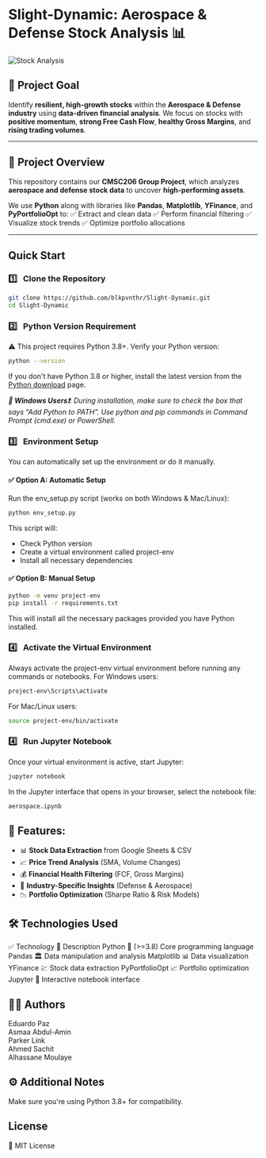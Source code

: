 <h1>Slight-Dynamic: Aerospace & Defense Stock Analysis 📊</h1>

![Stock Analysis](image/stock.gif)

## 🚀 Project Goal
Identify **resilient, high-growth stocks** within the **Aerospace & Defense industry** using **data-driven financial analysis**.
We focus on stocks with **positive momentum**, **strong Free Cash Flow**, **healthy Gross Margins**, and **rising trading volumes**.

---

## 📂 Project Overview
This repository contains our **CMSC206 Group Project**, which analyzes **aerospace and defense stock data** to uncover **high-performing assets**.

We use **Python** along with libraries like **Pandas**, **Matplotlib**, **YFinance**, and **PyPortfolioOpt** to:
✅ Extract and clean data
✅ Perform financial filtering
✅ Visualize stock trends
✅ Optimize portfolio allocations

---

## Quick Start

### 1️⃣  &nbsp; Clone the Repository
```bash
git clone https://github.com/blkpvnthr/Slight-Dynamic.git
cd Slight-Dynamic
```

### 2️⃣  &nbsp; Python Version Requirement
⚠️ This project requires Python 3.8+. Verify your Python version:
```bash
python --version
```
If you don't have Python 3.8 or higher, install the latest version from the <a href="https://www.python.org/downloads/">Python download</a> page.

<em><b>📝 Windows Users❗</b>:
During installation, make sure to check the box that says “Add Python to PATH”.
Use python and pip commands in Command Prompt (cmd.exe) or PowerShell.</em>

### 3️⃣ &nbsp;  Environment Setup
You can automatically set up the environment or do it manually.

#### ✅ Option A: Automatic Setup
Run the env_setup.py script (works on both Windows & Mac/Linux):
```bash
python env_setup.py
```
This script will:
- Check Python version
- Create a virtual environment called project-env
- Install all necessary dependencies

#### ✅ Option B: Manual Setup
```bash
python -m venv project-env
pip install -r requirements.txt
```
This will install all the necessary packages provided you have Python installed.

### 4️⃣ &nbsp; Activate the Virtual Environment
Always activate the project-env virtual environment before running any commands or notebooks.
For Windows users:
```bash
project-env\Scripts\activate
```
For Mac/Linux users:
```bash
source project-env/bin/activate
```

### 4️⃣ &nbsp; Run Jupyter Notebook
Once your virtual environment is active, start Jupyter:
```bash
jupyter notebook
```
In the Jupyter interface that opens in your browser, select the notebook file:
```bash
aerospace.ipynb
```

## 🔹 Features:

- 📊 **Stock Data Extraction** from Google Sheets & CSV
- 📈 **Price Trend Analysis** (SMA, Volume Changes)
- 💰 **Financial Health Filtering** (FCF, Gross Margins)
- 📡 **Industry-Specific Insights** (Defense & Aerospace)
- 📉 **Portfolio Optimization** (Sharpe Ratio & Risk Models)

## 🛠 Technologies Used
✅ Technology	📝 Description
Python 🐍 (>=3.8)	Core programming language
Pandas 🏛	Data manipulation and analysis
Matplotlib 📊	Data visualization
YFinance 💹	Stock data extraction
PyPortfolioOpt 📈	Portfolio optimization
Jupyter 📒	Interactive notebook interface

## 👨‍💻 Authors

Eduardo Paz<br>
Asmaa Abdul-Amin<br>
Parker Link<br>
Ahmed Sachit<br>
Alhassane Moulaye<br>

## ⚙️ Additional Notes
Make sure you're using Python 3.8+ for compatibility.

## License
📜 MIT License
